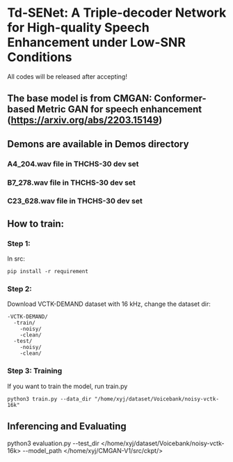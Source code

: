 # Td-SENet: A Triple-decoder Network for High-quality Speech Enhancement under Low-SNR Conditions
All codes will be released after accepting!
## The base model is from CMGAN: Conformer-based Metric GAN for speech enhancement (https://arxiv.org/abs/2203.15149)

## Demons are available in Demos directory
### A4_204.wav file in THCHS-30 dev set
### B7_278.wav file in THCHS-30 dev set
### C23_628.wav file in THCHS-30 dev set
## How to train:
### Step 1:
In src:

```pip install -r requirement```

### Step 2:
Download VCTK-DEMAND dataset with 16 kHz, change the dataset dir:
```
-VCTK-DEMAND/
  -train/
    -noisy/
    -clean/
  -test/
    -noisy/
    -clean/
```

### Step 3: Training
If you want to train the model, run train.py
```
python3 train.py --data_dir "/home/xyj/dataset/Voicebank/noisy-vctk-16k"
```
## Inferencing and Evaluating
python3 evaluation.py --test_dir </home/xyj/dataset/Voicebank/noisy-vctk-16k> --model_path </home/xyj/CMGAN-V1/src/ckpt/>

```
